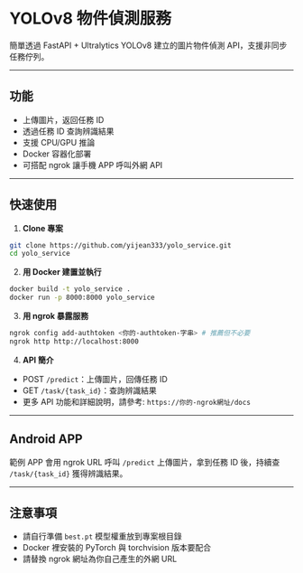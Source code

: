 # YOLOv8 物件偵測服務

簡單透過 FastAPI + Ultralytics YOLOv8 建立的圖片物件偵測 API，支援非同步任務佇列。

---

## 功能

* 上傳圖片，返回任務 ID
* 透過任務 ID 查詢辨識結果
* 支援 CPU/GPU 推論
* Docker 容器化部署
* 可搭配 ngrok 讓手機 APP 呼叫外網 API

---

## 快速使用

1. **Clone 專案**

```bash
git clone https://github.com/yijean333/yolo_service.git
cd yolo_service
```

2. **用 Docker 建置並執行**

```bash
docker build -t yolo_service .
docker run -p 8000:8000 yolo_service
```

3. **用 ngrok 暴露服務**

```bash
ngrok config add-authtoken <你的-authtoken-字串> # 推薦但不必要
ngrok http http://localhost:8000
```

4. **API 簡介**

* POST `/predict`：上傳圖片，回傳任務 ID
* GET `/task/{task_id}`：查詢辨識結果
* 更多 API 功能和詳細說明，請參考: `https://你的-ngrok網址/docs`
---

## Android APP

範例 APP 會用 ngrok URL 呼叫 `/predict` 上傳圖片，拿到任務 ID 後，持續查 `/task/{task_id}` 獲得辨識結果。

---

## 注意事項

* 請自行準備 `best.pt` 模型權重放到專案根目錄
* Docker 裡安裝的 PyTorch 與 torchvision 版本要配合
* 請替換 ngrok 網址為你自己產生的外網 URL

